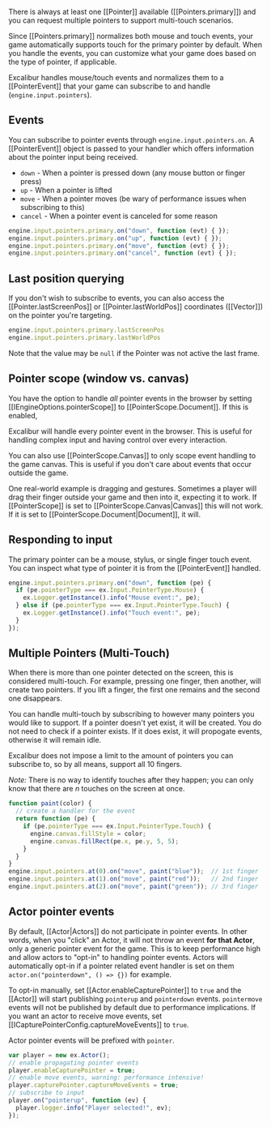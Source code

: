 There is always at least one [[Pointer]] available ([[Pointers.primary]]) and
you can request multiple pointers to support multi-touch scenarios.

Since [[Pointers.primary]] normalizes both mouse and touch events, your game
automatically supports touch for the primary pointer by default. When
you handle the events, you can customize what your game does based on the type
of pointer, if applicable.

Excalibur handles mouse/touch events and normalizes them to a [[PointerEvent]]
that your game can subscribe to and handle (`engine.input.pointers`).

## Events

You can subscribe to pointer events through `engine.input.pointers.on`. A [[PointerEvent]] object is
passed to your handler which offers information about the pointer input being received.

- `down` - When a pointer is pressed down (any mouse button or finger press)
- `up` - When a pointer is lifted
- `move` - When a pointer moves (be wary of performance issues when subscribing to this)
- `cancel` - When a pointer event is canceled for some reason

```js
engine.input.pointers.primary.on("down", function (evt) { });
engine.input.pointers.primary.on("up", function (evt) { });
engine.input.pointers.primary.on("move", function (evt) { });
engine.input.pointers.primary.on("cancel", function (evt) { });
```

## Last position querying

If you don't wish to subscribe to events, you can also access the [[Pointer.lastScreenPos]]
or [[Pointer.lastWorldPos]] coordinates ([[Vector]]) on the pointer you're targeting.

```js
engine.input.pointers.primary.lastScreenPos
engine.input.pointers.primary.lastWorldPos
```

Note that the value may be `null` if the Pointer was not active the last frame.

## Pointer scope (window vs. canvas)

You have the option to handle *all* pointer events in the browser by setting
[[IEngineOptions.pointerScope]] to [[PointerScope.Document]]. If this is enabled,

Excalibur will handle every pointer event in the browser. This is useful for handling
complex input and having control over every interaction.

You can also use [[PointerScope.Canvas]] to only scope event handling to the game
canvas. This is useful if you don't care about events that occur outside the game.

One real-world example is dragging and gestures. Sometimes a player will drag their
finger outside your game and then into it, expecting it to work. If [[PointerScope]]
is set to [[PointerScope.Canvas|Canvas]] this will not work. If it is set to
[[PointerScope.Document|Document]], it will.

## Responding to input

The primary pointer can be a mouse, stylus, or single finger touch event. You
can inspect what type of pointer it is from the [[PointerEvent]] handled.

```js
engine.input.pointers.primary.on("down", function (pe) {
  if (pe.pointerType === ex.Input.PointerType.Mouse) {
    ex.Logger.getInstance().info("Mouse event:", pe);
  } else if (pe.pointerType === ex.Input.PointerType.Touch) {
    ex.Logger.getInstance().info("Touch event:", pe);
  }
});
```

## Multiple Pointers (Multi-Touch)

When there is more than one pointer detected on the screen,
this is considered multi-touch. For example, pressing one finger,
then another, will create two pointers. If you lift a finger,
the first one remains and the second one disappears.

You can handle multi-touch by subscribing to however many pointers
you would like to support. If a pointer doesn't yet exist, it will
be created. You do not need to check if a pointer exists. If it does
exist, it will propogate events, otherwise it will remain idle.

Excalibur does not impose a limit to the amount of pointers you can
subscribe to, so by all means, support all 10 fingers.

*Note:* There is no way to identify touches after they happen; you can only
know that there are *n* touches on the screen at once.

```js
function paint(color) {
  // create a handler for the event
  return function (pe) {
    if (pe.pointerType === ex.Input.PointerType.Touch) {
      engine.canvas.fillStyle = color;
      engine.canvas.fillRect(pe.x, pe.y, 5, 5);
    }
  }
}
engine.input.pointers.at(0).on("move", paint("blue"));  // 1st finger
engine.input.pointers.at(1).on("move", paint("red"));   // 2nd finger
engine.input.pointers.at(2).on("move", paint("green")); // 3rd finger
```

## Actor pointer events

By default, [[Actor|Actors]] do not participate in pointer events. In other
words, when you "click" an Actor, it will not throw an event **for that Actor**,
only a generic pointer event for the game. This is to keep performance 
high and allow actors to "opt-in" to handling pointer events. Actors will automatically
opt-in if a pointer related event handler is set on them `actor.on("pointerdown", () => {})` for example.

To opt-in manually, set [[Actor.enableCapturePointer]] to `true` and the [[Actor]] will
start publishing `pointerup` and `pointerdown` events. `pointermove` events
will not be published by default due to performance implications. If you want
an actor to receive move events, set [[ICapturePointerConfig.captureMoveEvents]] to
`true`.

Actor pointer events will be prefixed with `pointer`.

```js
var player = new ex.Actor();
// enable propagating pointer events
player.enableCapturePointer = true;
// enable move events, warning: performance intensive!
player.capturePointer.captureMoveEvents = true;
// subscribe to input
player.on("pointerup", function (ev) {
  player.logger.info("Player selected!", ev);
});
```